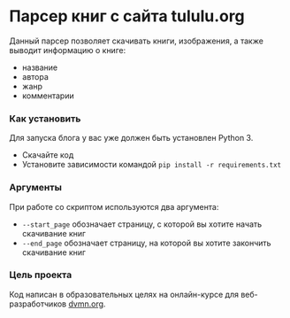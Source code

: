 # Парсер книг с сайта tululu.org

Данный парсер позволяет скачивать книги, изображения, а также выводит информацию о книге:
- название
- автора
- жанр
- комментарии

### Как установить

Для запуска блога у вас уже должен быть установлен Python 3.

- Скачайте код
- Установите зависимости командой `pip install -r requirements.txt`

### Аргументы

При работе со скриптом используются два аргумента:
- `--start_page` обозначает страницу, с которой вы хотите начать скачивание книг
- `--end_page` обозначает страницу, на которой вы хотите закончить скачивание книг

### Цель проекта

Код написан в образовательных целях на онлайн-курсе для веб-разработчиков [dvmn.org](https://dvmn.org/).